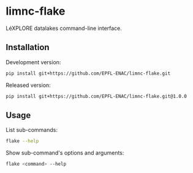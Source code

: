 # limnc-flake

LéXPLORE datalakes command-line interface.

## Installation

Development version:

```bash
pip install git+https://github.com/EPFL-ENAC/limnc-flake.git
```

Released version:

```bash
pip install git+https://github.com/EPFL-ENAC/limnc-flake.git@1.0.0
```

## Usage

List sub-commands:

```bash
flake --help
```

Show sub-command's options and arguments:

```bash
flake <command> --help
```
